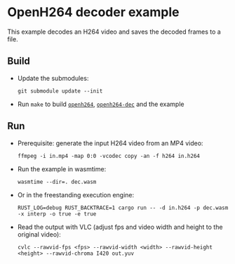 # OpenH264 decoder example

This example decodes an H264 video and saves the decoded frames to a file.

## Build
* Update the submodules:
  ```
  git submodule update --init
  ```
* Run `make` to build [`openh264`](https://github.com/veracruz-project/openh264), [`openh264-dec`](https://github.com/veracruz-project/openh264-dec) and the example

## Run
* Prerequisite: generate the input H264 video from an MP4 video:
  ```
  ffmpeg -i in.mp4 -map 0:0 -vcodec copy -an -f h264 in.h264
  ```
* Run the example in wasmtime:
  ```
  wasmtime --dir=. dec.wasm
  ```
* Or in the freestanding execution engine:
  ```
  RUST_LOG=debug RUST_BACKTRACE=1 cargo run -- -d in.h264 -p dec.wasm -x interp -o true -e true
  ```
* Read the output with VLC (adjust fps and video width and height to the original video):
  ```
  cvlc --rawvid-fps <fps> --rawvid-width <width> --rawvid-height <height> --rawvid-chroma I420 out.yuv
  ```
